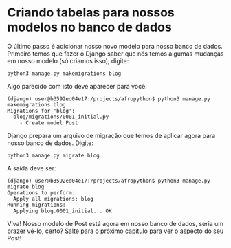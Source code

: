 # Criando tabelas para nossos modelos no banco de dados

O último passo é adicionar nosso novo modelo para nosso banco de dados. Primeiro temos que fazer o Django saber que nós temos algumas mudanças em nosso modelo (só criamos isso), digite:

```
python3 manage.py makemigrations blog
```

Algo parecido com isto deve aparecer para você:

```
(django) user@b3592ed04e17:/projects/afropython$ python3 manage.py makemigrations blog
Migrations for 'blog':
  blog/migrations/0001_initial.py
    - Create model Post
```

Django prepara um arquivo de migração que temos de aplicar agora para nosso banco de dados. Digite:

```
python3 manage.py migrate blog
```

A saída deve ser:

```
(django) user@b3592ed04e17:/projects/afropython$ python3 manage.py migrate blog
Operations to perform:
  Apply all migrations: blog
Running migrations:
  Applying blog.0001_initial... OK
```

Viva! Nosso modelo de Post está agora em nosso banco de dados, seria um prazer vê-lo, certo? Salte para o próximo capítulo para ver o aspecto do seu Post!
